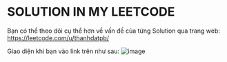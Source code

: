 # SOLUTION IN MY LEETCODE

Bạn có thể theo dõi cụ thể hơn về vấn đề của từng Solution qua trang web:
https://leetcode.com/u/thanhdatpb/

Giao diện khi bạn vào link trên như sau:
![image](https://github.com/user-attachments/assets/602655f2-c750-4189-841a-1421a0ce08d4)

